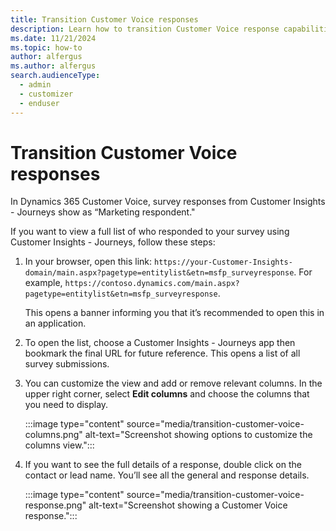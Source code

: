 ```yaml
---
title: Transition Customer Voice responses
description: Learn how to transition Customer Voice response capabilities from outbound marketing to real-time journeys in Dynamics 365 Customer Insights - Journeys.
ms.date: 11/21/2024
ms.topic: how-to
author: alfergus
ms.author: alfergus
search.audienceType: 
  - admin
  - customizer
  - enduser
---
```


# Transition Customer Voice responses

In Dynamics 365 Customer Voice, survey responses from Customer Insights - Journeys show as “Marketing respondent."

If you want to view a full list of who responded to your survey using Customer Insights - Journeys, follow these steps:

1. In your browser, open this link: `https://your-Customer-Insights-domain/main.aspx?pagetype=entitylist&etn=msfp_surveyresponse`. For example, `https://contoso.dynamics.com/main.aspx?pagetype=entitylist&etn=msfp_surveyresponse`.

    This opens a banner informing you that it’s recommended to open this in an application.
1. To open the list, choose a Customer Insights - Journeys app then bookmark the final URL for future reference. This opens a list of all survey submissions.
1. You can customize the view and add or remove relevant columns. In the upper right corner, select **Edit columns** and choose the columns that you need to display.

    :::image type="content" source="media/transition-customer-voice-columns.png" alt-text="Screenshot showing options to customize the columns view.":::

1. If you want to see the full details of a response, double click on the contact or lead name. You’ll see all the general and response details.

    :::image type="content" source="media/transition-customer-voice-response.png" alt-text="Screenshot showing a Customer Voice response.":::

